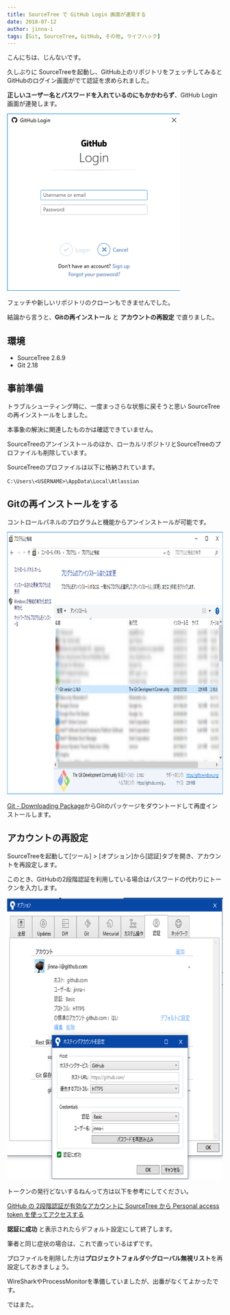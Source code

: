 ```yaml
---
title: SourceTree で GitHub Login 画面が連発する
date: 2018-07-12
author: jinna-i
tags: [Git, SourceTree, GitHub, その他, ライフハック]
---
```


こんにちは、じんないです。

久しぶりに SourceTreeを起動し、GitHub上のリポジトリをフェッチしてみるとGitHubのログイン画面がでて認証を求められました。

**正しいユーザー名とパスワードを入れているのにもかかわらず**、GitHub Login 画面が連発します。

<a href="images/requires-github-authentication-many-times-with-sourcetree-1.png"><img src="images/requires-github-authentication-many-times-with-sourcetree-1.png" alt="" width="404" height="413" class="alignnone size-full wp-image-7393" /></a>

フェッチや新しいリポジトリのクローンもできませんでした。

結論から言うと、**Gitの再インストール** と **アカウントの再設定** で直りました。

## 環境

* SourceTree 2.6.9
* Git 2.18

## 事前準備

トラブルシューティング時に、一度まっさらな状態に戻そうと思い SourceTreeの再インストールをしました。

本事象の解決に関連したものかは確認できていません。

SourceTreeのアンインストールのほか、ローカルリポジトリとSourceTreeのプロファイルも削除しています。

SourceTreeのプロファイルは以下に格納されています。

`C:\Users\<USERNAME>\AppData\Local\Atlassian`

## Gitの再インストールをする

コントロールパネルのプログラムと機能からアンインストールが可能です。

<a href="images/requires-github-authentication-many-times-with-sourcetree-2.png"><img src="images/requires-github-authentication-many-times-with-sourcetree-2.png" alt="" width="933" height="611" class="alignnone size-full wp-image-7394" /></a>

[Git - Downloading Package](https://git-scm.com/download/win)からGitのパッケージをダウントードして再度インストールします。

## アカウントの再設定

SourceTreeを起動して[ツール] > [オプション]から[認証]タブを開き、アカウントを再設定します。

このとき、GitHubの2段階認証を利用している場合はパスワードの代わりにトークンを入力します。

<a href="images/requires-github-authentication-many-times-with-sourcetree-3.png"><img src="images/requires-github-authentication-many-times-with-sourcetree-3.png" alt="" width="681" height="657" class="alignnone size-full wp-image-7395" /></a>

トークンの発行どないするねんって方は以下を参考にしてください。

[GitHub の 2段階認証が有効なアカウントに SourceTree から Personal access token を使ってアクセスする](https://mseeeen.msen.jp/access-github-with-sourcetree-with-two-factor-authentication/)

**認証に成功** と表示されたらデフォルト設定にして終了します。

筆者と同じ症状の場合は、これで直っているはずです。

プロファイルを削除した方は**プロジェクトフォルダ**や**グローバル無視リスト**を再設定しておきましょう。

WireSharkやProcessMonitorを準備していましたが、出番がなくてよかったです。

ではまた。